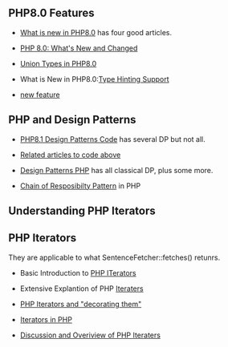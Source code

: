 ## PHP8.0 Features

- [What is new in PHP8.0](https://blog.nette.org/en/php-8-0-what-s-new-1-4) has four good articles.

- [PHP 8.0: What's New and Changed](https://php.watch/versions/8.0)

- [Union Types in PHP8.0](https://php.watch/versions/8.0/union-types)

- What is New in PHP8.0:[Type Hinting Support](https://www.phpclasses.org/blog/post/1047-php-8-type-hinting.html#th_what_is)

- [new feature](https://www.cloudways.com/blog/php-8/#nullsafe)


## PHP and Design Patterns

- [PHP8.1 Design Patterns Code](https://github.com/gabrielanhaia/php-design-patterns) has several DP but not all.

- [Related articles to code above](https://medium.com/@anhaia.gabriel)

- [Design Patterns PHP](https://designpatternsphp.readthedocs.io/en/latest/README.html) has all classical DP, plus some more.

- [Chain of Resposibilty Pattern](https://orangesoft.co/blog/chain-of-responsibility-design-pattern-in-php) in PHP

## Understanding PHP Iterators 

## PHP Iterators

They are applicable to what SentenceFetcher::fetches() retunrs.

- Basic Introduction to [PHP ITerators](https://www.w3schools.com/php/php_iterables.asp)

- Extensive Explantion of PHP [Iteraters](https://webmobtuts.com/backend-development/php-iterators-part-1-traversable-iterable-iterator-and-iterator-aggregate/)

- [PHP Iterators and "decorating them"](http://piotrpasich.com/spl-iterators-against-the-performance/)

- [Iterators in PHP](https://www.sitepoint.com/using-spl-iterators-1/)

- [Discussion and Overiview of PHP Iteraters](https://startutorial.com/view/modern-php-developer-iterator)
